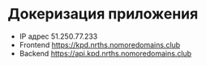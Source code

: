 # Докеризация приложения

- IP адрес 51.250.77.233
- Frontend https://kpd.nrths.nomoredomains.club
- Backend https://api.kpd.nrths.nomoredomains.club
